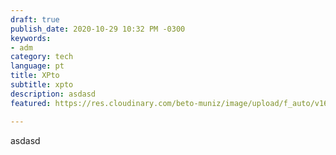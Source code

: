 ```yaml
---
draft: true
publish_date: 2020-10-29 10:32 PM -0300
keywords:
- adm
category: tech
language: pt
title: XPto
subtitle: xpto
description: asdasd
featured: https://res.cloudinary.com/beto-muniz/image/upload/f_auto/v1603811465/Titulo_Image_uyo7rz.jpg

---
```

asdasd